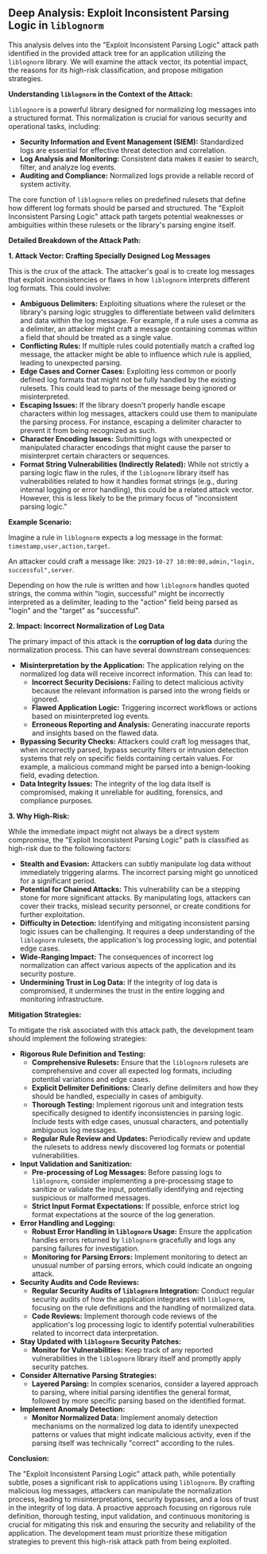 ## Deep Analysis: Exploit Inconsistent Parsing Logic in `liblognorm`

This analysis delves into the "Exploit Inconsistent Parsing Logic" attack path identified in the provided attack tree for an application utilizing the `liblognorm` library. We will examine the attack vector, its potential impact, the reasons for its high-risk classification, and propose mitigation strategies.

**Understanding `liblognorm` in the Context of the Attack:**

`liblognorm` is a powerful library designed for normalizing log messages into a structured format. This normalization is crucial for various security and operational tasks, including:

* **Security Information and Event Management (SIEM):**  Standardized logs are essential for effective threat detection and correlation.
* **Log Analysis and Monitoring:** Consistent data makes it easier to search, filter, and analyze log events.
* **Auditing and Compliance:**  Normalized logs provide a reliable record of system activity.

The core function of `liblognorm` relies on predefined rulesets that define how different log formats should be parsed and structured. The "Exploit Inconsistent Parsing Logic" attack path targets potential weaknesses or ambiguities within these rulesets or the library's parsing engine itself.

**Detailed Breakdown of the Attack Path:**

**1. Attack Vector: Crafting Specially Designed Log Messages**

This is the crux of the attack. The attacker's goal is to create log messages that exploit inconsistencies or flaws in how `liblognorm` interprets different log formats. This could involve:

* **Ambiguous Delimiters:** Exploiting situations where the ruleset or the library's parsing logic struggles to differentiate between valid delimiters and data within the log message. For example, if a rule uses a comma as a delimiter, an attacker might craft a message containing commas within a field that should be treated as a single value.
* **Conflicting Rules:**  If multiple rules could potentially match a crafted log message, the attacker might be able to influence which rule is applied, leading to unexpected parsing.
* **Edge Cases and Corner Cases:**  Exploiting less common or poorly defined log formats that might not be fully handled by the existing rulesets. This could lead to parts of the message being ignored or misinterpreted.
* **Escaping Issues:**  If the library doesn't properly handle escape characters within log messages, attackers could use them to manipulate the parsing process. For instance, escaping a delimiter character to prevent it from being recognized as such.
* **Character Encoding Issues:**  Submitting logs with unexpected or manipulated character encodings that might cause the parser to misinterpret certain characters or sequences.
* **Format String Vulnerabilities (Indirectly Related):** While not strictly a parsing logic flaw in the rules, if the `liblognorm` library itself has vulnerabilities related to how it handles format strings (e.g., during internal logging or error handling), this could be a related attack vector. However, this is less likely to be the primary focus of "inconsistent parsing logic."

**Example Scenario:**

Imagine a rule in `liblognorm` expects a log message in the format: `timestamp,user,action,target`.

An attacker could craft a message like: `2023-10-27 10:00:00,admin,"login, successful",server`.

Depending on how the rule is written and how `liblognorm` handles quoted strings, the comma within "login, successful" might be incorrectly interpreted as a delimiter, leading to the "action" field being parsed as "login" and the "target" as "successful".

**2. Impact: Incorrect Normalization of Log Data**

The primary impact of this attack is the **corruption of log data** during the normalization process. This can have several downstream consequences:

* **Misinterpretation by the Application:** The application relying on the normalized log data will receive incorrect information. This can lead to:
    * **Incorrect Security Decisions:**  Failing to detect malicious activity because the relevant information is parsed into the wrong fields or ignored.
    * **Flawed Application Logic:**  Triggering incorrect workflows or actions based on misinterpreted log events.
    * **Erroneous Reporting and Analysis:**  Generating inaccurate reports and insights based on the flawed data.
* **Bypassing Security Checks:**  Attackers could craft log messages that, when incorrectly parsed, bypass security filters or intrusion detection systems that rely on specific fields containing certain values. For example, a malicious command might be parsed into a benign-looking field, evading detection.
* **Data Integrity Issues:**  The integrity of the log data itself is compromised, making it unreliable for auditing, forensics, and compliance purposes.

**3. Why High-Risk:**

While the immediate impact might not always be a direct system compromise, the "Exploit Inconsistent Parsing Logic" path is classified as high-risk due to the following factors:

* **Stealth and Evasion:**  Attackers can subtly manipulate log data without immediately triggering alarms. The incorrect parsing might go unnoticed for a significant period.
* **Potential for Chained Attacks:**  This vulnerability can be a stepping stone for more significant attacks. By manipulating logs, attackers can cover their tracks, mislead security personnel, or create conditions for further exploitation.
* **Difficulty in Detection:**  Identifying and mitigating inconsistent parsing logic issues can be challenging. It requires a deep understanding of the `liblognorm` rulesets, the application's log processing logic, and potential edge cases.
* **Wide-Ranging Impact:**  The consequences of incorrect log normalization can affect various aspects of the application and its security posture.
* **Undermining Trust in Log Data:**  If the integrity of log data is compromised, it undermines the trust in the entire logging and monitoring infrastructure.

**Mitigation Strategies:**

To mitigate the risk associated with this attack path, the development team should implement the following strategies:

* **Rigorous Rule Definition and Testing:**
    * **Comprehensive Rulesets:**  Ensure that the `liblognorm` rulesets are comprehensive and cover all expected log formats, including potential variations and edge cases.
    * **Explicit Delimiter Definitions:** Clearly define delimiters and how they should be handled, especially in cases of ambiguity.
    * **Thorough Testing:** Implement rigorous unit and integration tests specifically designed to identify inconsistencies in parsing logic. Include tests with edge cases, unusual characters, and potentially ambiguous log messages.
    * **Regular Rule Review and Updates:**  Periodically review and update the rulesets to address newly discovered log formats or potential vulnerabilities.
* **Input Validation and Sanitization:**
    * **Pre-processing of Log Messages:** Before passing logs to `liblognorm`, consider implementing a pre-processing stage to sanitize or validate the input, potentially identifying and rejecting suspicious or malformed messages.
    * **Strict Input Format Expectations:**  If possible, enforce strict log format expectations at the source of the log generation.
* **Error Handling and Logging:**
    * **Robust Error Handling in `liblognorm` Usage:** Ensure the application handles errors returned by `liblognorm` gracefully and logs any parsing failures for investigation.
    * **Monitoring for Parsing Errors:** Implement monitoring to detect an unusual number of parsing errors, which could indicate an ongoing attack.
* **Security Audits and Code Reviews:**
    * **Regular Security Audits of `liblognorm` Integration:** Conduct regular security audits of how the application integrates with `liblognorm`, focusing on the rule definitions and the handling of normalized data.
    * **Code Reviews:**  Implement thorough code reviews of the application's log processing logic to identify potential vulnerabilities related to incorrect data interpretation.
* **Stay Updated with `liblognorm` Security Patches:**
    * **Monitor for Vulnerabilities:**  Keep track of any reported vulnerabilities in the `liblognorm` library itself and promptly apply security patches.
* **Consider Alternative Parsing Strategies:**
    * **Layered Parsing:**  In complex scenarios, consider a layered approach to parsing, where initial parsing identifies the general format, followed by more specific parsing based on the identified format.
* **Implement Anomaly Detection:**
    * **Monitor Normalized Data:**  Implement anomaly detection mechanisms on the normalized log data to identify unexpected patterns or values that might indicate malicious activity, even if the parsing itself was technically "correct" according to the rules.

**Conclusion:**

The "Exploit Inconsistent Parsing Logic" attack path, while potentially subtle, poses a significant risk to applications using `liblognorm`. By crafting malicious log messages, attackers can manipulate the normalization process, leading to misinterpretations, security bypasses, and a loss of trust in the integrity of log data. A proactive approach focusing on rigorous rule definition, thorough testing, input validation, and continuous monitoring is crucial for mitigating this risk and ensuring the security and reliability of the application. The development team must prioritize these mitigation strategies to prevent this high-risk attack path from being exploited.

